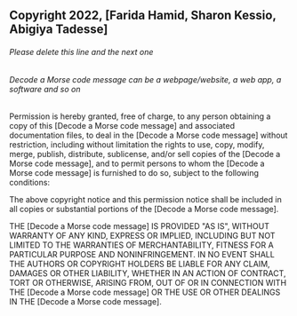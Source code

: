 ## Copyright 2022, [Farida Hamid, Sharon Kessio, Abigiya Tadesse]

###### Please delete this line and the next one
###### Decode a Morse code message can be a webpage/website, a web app, a software and so on

Permission is hereby granted, free of charge, to any person obtaining a copy of this [Decode a Morse code message] and associated documentation files, to deal in the [Decode a Morse code message] without restriction, including without limitation the rights to use, copy, modify, merge, publish, distribute, sublicense, and/or sell copies of the [Decode a Morse code message], and to permit persons to whom the [Decode a Morse code message] is furnished to do so, subject to the following conditions:

The above copyright notice and this permission notice shall be included in all copies or substantial portions of the [Decode a Morse code message].

THE [Decode a Morse code message] IS PROVIDED "AS IS", WITHOUT WARRANTY OF ANY KIND, EXPRESS OR IMPLIED, INCLUDING BUT NOT LIMITED TO THE WARRANTIES OF MERCHANTABILITY, FITNESS FOR A PARTICULAR PURPOSE AND NONINFRINGEMENT. IN NO EVENT SHALL THE AUTHORS OR COPYRIGHT HOLDERS BE LIABLE FOR ANY CLAIM, DAMAGES OR OTHER LIABILITY, WHETHER IN AN ACTION OF CONTRACT, TORT OR OTHERWISE, ARISING FROM, OUT OF OR IN CONNECTION WITH THE [Decode a Morse code message] OR THE USE OR OTHER DEALINGS IN THE [Decode a Morse code message].

